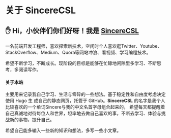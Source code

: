 # 关于 SincereCSL

## ✋ Hi，小伙伴们你们好呀！我是 [SincereCSL](https://sincerecsl.github.io)

一名前端开发工程师，喜欢探索新技术，空闲时个人喜欢逛Twitter、Youtube、StackOverflow、Medium、Quora等网站冲浪、看视频、学习编程技术。

希望不断学习，不断成长。现阶段的目标是能够在忙碌地闲隙里多学习、不断思考，多阅读写作。

#### 关于本站

主要用来记录我自己学习、生活与零碎的一些想法。基于稳定性和自由度考虑决定使用 Hugo 生 成自己的静态网页，托管于 GitHub。**SincereCSL** 的名字是我个人比较喜欢的一个单词Sincere与我的中文名首字母组合起来的，
希望每天都提醒着自己真诚地对待每位人和世界，坦率地去做自己喜欢的事，不断去学习、体验与挑战新的事物，提升自己。

希望自己能多输入一些新的知识和想法，多写一些小文章。


